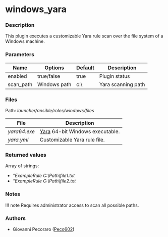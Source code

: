 # windows_yara

### Description
This plugin executes a customizable Yara rule scan over the file system of a Windows machine.

### Parameters
| Name | Options | Default | Description |
| ---- | ------- | ------- | ----------- |
| enabled | true/false | true | Plugin status |
| scan_path | Windows path | c:\ | Yara scanning path |

### Files
Path: *launcher/ansible/roles/windows/files*

| File | Description |
| ---- | ----------- |
| *yara64.exe* | [Yara](https://github.com/VirusTotal/yara) 64-bit Windows executable. |
| *yara.yml* | Customizable Yara rule file. |

### Returned values
Array of strings:

- *"ExampleRule C:\Path\file1.txt*
- *"ExampleRule C:\Path\file2.txt*

### Notes
!!! note
    Requires administrator access to scan all possible paths.

### Authors
- Giovanni Pecoraro ([Peco602](https://github.com/peco602))
